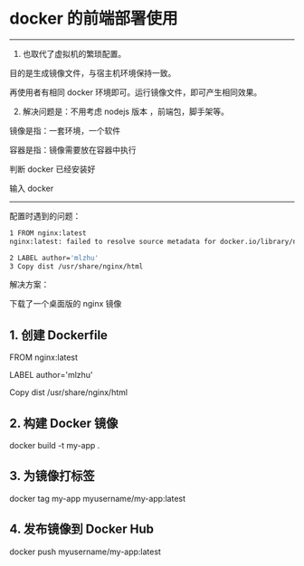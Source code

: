 # docker 的前端部署使用

---

1. 也取代了虚拟机的繁琐配置。

目的是生成镜像文件，与宿主机环境保持一致。

再使用者有相同 docker 环境即可。运行镜像文件，即可产生相同效果。

2. 解决问题是：不用考虑 nodejs 版本 ，前端包，脚手架等。

镜像是指：一套环境，一个软件

容器是指：镜像需要放在容器中执行

判断 docker 已经安装好

输入 docker

---

配置时遇到的问题：

```sh
1 FROM nginx:latest
nginx:latest: failed to resolve source metadata for docker.io/library/nginx:latest: failed to authorize: failed to fetch oauth token: unexpected status from GET request to https://auth.docker.io/token?scope=repository%3Alibrary%2Fnginx%3Apull&service=registry.docker.io: 401 Unauthorized

2 LABEL author='mlzhu'
3 Copy dist /usr/share/nginx/html
```

解决方案：

下载了一个桌面版的 nginx 镜像

## 1. 创建 Dockerfile

FROM nginx:latest

LABEL author='mlzhu'

Copy dist /usr/share/nginx/html

## 2. 构建 Docker 镜像

docker build -t my-app .

## 3. 为镜像打标签

docker tag my-app myusername/my-app:latest

## 4. 发布镜像到 Docker Hub

docker push myusername/my-app:latest
